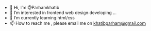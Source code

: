 - 👋 Hi, I’m @Parhamkhatib
- 👀 I’m interested in frontend web design developing ...
- 🌱 I’m currently learning html/css
- 📫 How to reach me , please email me on khatibparham@gmail.com

<!---
Parhamkhatib-programer/Parhamkhatib-programer is a ✨ special ✨ repository because its `README.md` (this file) appears on your GitHub profile.
You can click the Preview link to take a look at your changes.
--->
